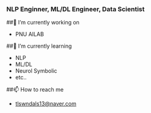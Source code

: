 ### NLP Enginner, ML/DL Engineer, Data Scientist

##🔭 I’m currently working on
- PNU AILAB

##🌱 I’m currently learning
- NLP
- ML/DL
- Neurol Symbolic
- etc..

##📫 How to reach me
- tlswndals13@naver.com

<!--
**ShinJM-maker/ShinJM-maker** is a ✨ _special_ ✨ repository because its `README.md` (this file) appears on your GitHub profile.

Here are some ideas to get you started:

- 🔭 I’m currently working on ...
- 🌱 I’m currently learning ...
- 👯 I’m looking to collaborate on ...
- 🤔 I’m looking for help with ...
- 💬 Ask me about ...
- 📫 How to reach me: ...
- 😄 Pronouns: ...
- ⚡ Fun fact: ...
-->
